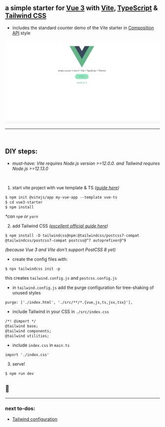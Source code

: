 ##  a simple starter for [Vue 3](https://v3.vuejs.org/) with [Vite](https://vitejs.dev/), [TypeScript](https://www.typescriptlang.org/docs/) & [Tailwind CSS](https://tailwindcss.com/docs)  

- includes the standard counter demo of the Vite starter in [Composition API](https://v3.vuejs.org/guide/composition-api-introduction.html) style

<kbd>
<img src="./src/assets/screenshot.png" width=600 />
</kbd>

<hr>
<br>

## DIY steps:

- *must-have: Vite requires Node.js version >=12.0.0. and Tailwind requires Node.js >=12.13.0*

<br>

1. start vite project with vue template & TS *([guide here](https://github.com/vitejs/vite/tree/main/packages/create-app))*
```
$ npm init @vitejs/app my-vue-app --template vue-ts
$ cd vue3-starter
$ npm install
```

*\*can `npm` or `yarn`*

2. add Tailwind CSS *([excellent official guide here](https://tailwindcss.com/docs/guides/vue-3-vite))*

```
$ npm install -D tailwindcss@npm:@tailwindcss/postcss7-compat @tailwindcss/postcss7-compat postcss@^7 autoprefixer@^9
```
*(because Vue 3 and Vite don't support PostCSS 8 yet)*

- create the config files with:

```
$ npx tailwindcss init -p
```

this creates `tailwind.config.js` and `postcss.config.js`

- in `tailwind.config.js` add the purge configuration for tree-shaking of unused styles

```
purge: ['./index.html', './src/**/*.{vue,js,ts,jsx,tsx}'],
```

- include Tailwind in your CSS in `./src/index.css`
```
/*! @import */
@tailwind base;
@tailwind components;
@tailwind utilities;
```
- include `index.css` in `main.ts`
```
import './index.css'
```

3. serve!
```
$ npm run dev
```

## 🥳

<hr>

### next to-dos:

- [Tailwind configuration](https://tailwindcss.com/docs/configuration)
